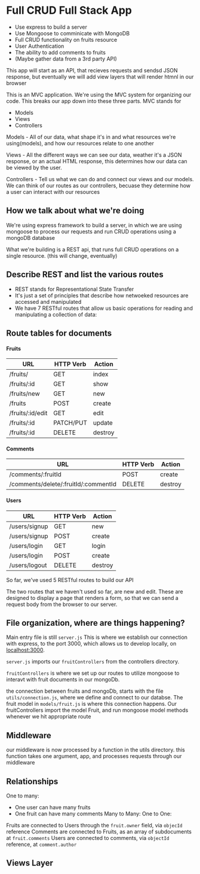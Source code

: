# Full CRUD Full Stack App

- Use express to build a server
- Use Mongoose to comminicate with MongoDB
- Full CRUD functionality on fruits resource
- User Authentication
- The ability to add comments to fruits
- (Maybe gather data from a 3rd party API)

This app will start as an API, that recieves requests and sendsd JSON response, but eventually we will add view layers that will render htmnl in our browser

This is an MVC application.
We're using the MVC system for organizing our code.
This breaks our app down into these three parts.
MVC stands for 
- Models
- Views
- Controllers

Models - All of our data, what shape it's in and what resources we're using(models), and how our resources relate to one another

Views - All the different ways we can see our data, weather it's a JSON response, or an actual HTML response, this determines how our data can be viewed by the user.

Controllers - Tell us what we can do and connect our views and our models. We can think of our routes as our controllers, becuase they determine how a user can interact with our resources

## How we talk about what we're doing

We're using express framework to build a server, in which we are using mongoose to process our requests and run CRUD operations using a mongoDB database

What we're building is a REST api, that runs full CRUD operations on a single resource. (this will change, eventually)

## Describe REST and list the various routes

- REST stands for Representational State Transfer
- It's just a set of principles that describe how netwoeked resources are accessed and manipulated
- We have 7 RESTful routes that allow us basic operations for reading and manipulating a collection of data:

## Route tables for documents

#### Fruits

| **URL**          | **HTTP Verb**| **Action** |
|------------------|--------------|------------|
| /fruits/         | GET          | index  
| /fruits/:id      | GET          | show       
| /fruits/new      | GET          | new   
| /fruits          | POST         | create   
| /fruits/:id/edit | GET          | edit       
| /fruits/:id      | PATCH/PUT    | update    
| /fruits/:id      | DELETE       | destroy  

#### Comments

| **URL**            | **HTTP Verb**| **Action** |
|--------------------|--------------|------------|
| /comments/:fruitId |POST          | create  
| /comments/delete/:fruitId/:commentId      | DELETE          | destroy       

#### Users

| **URL**          | **HTTP Verb**| **Action** |
|------------------|--------------|------------|
| /users/signup    | GET          | new  
| /users/signup    | POST         | create 
| /users/login     | GET          | login 
| /users/login     | POST         | create      
| /users/logout    | DELETE       | destroy   


So far, we've used 5 RESTful routes to build our API

The two routes that we haven't used so far, are new and edit.
These are designed to display a page that renders a form, so that we can send a request body from the browser to our server.


## File organization, where are things happening?

Main entry file is still `server.js`
This is where we establish our connection with express, to the port 3000, which allows us to develop locally, on [localhost:3000](http://localhost:3000/).

`server.js` imports our `fruitControllers` from the controllers directory.

`fruitControllers` is where we set up our routes to utilize mongoose to interavt with fruit documents in our mongoDb.

the connection between fruits and mongoDb, starts with the file `utils/connection.js`, where we define and connect to our databse. The fruit model in `models/fruit.js` is where this connection happens.  Our fruitControllers import the model Fruit, and run mongoose model methods whenever we hit appropriate route

## Middleware

our middleware is now processed by a function in the utils directory. this function takes one argument, app, and processes requests through our middleware

## Relationships

One to many: 
  - One user can have many fruits
  - One fruit can have many comments
Many to Many:
One to One:

Fruits are connected to Users through the `fruit.owner` field, via `objecId` reference
Comments are connected to Fruits, as an array of subdocuments at `fruit.comments`
Users are connected to comments, via `objectId` reference, at `comment.author`

## Views Layer